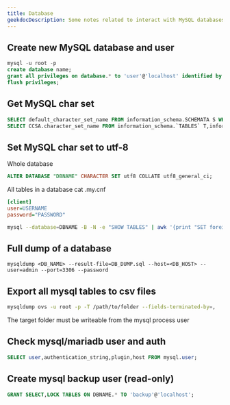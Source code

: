```yaml
---
title: Database
geekdocDescription: Some notes related to interact with MySQL databases
---
```


## Create new MySQL database and user

```sql
mysql -u root -p
create database name;
grant all privileges on database.* to 'user'@'localhost' identified by "password";
flush privileges;
```

## Get MySQL char set

```sql
SELECT default_character_set_name FROM information_schema.SCHEMATA S WHERE schema_name = "DBNAME";
SELECT CCSA.character_set_name FROM information_schema.`TABLES` T,information_schema.`COLLATION_CHARACTER_SET_APPLICABILITY` CCSA WHERE CCSA.collation_name = T.table_collation AND T.table_schema = "DBNAME" AND T.table_name = "TABLENAME";
```

## Set MySQL char set to utf-8

Whole database

```sql
ALTER DATABASE "DBNAME" CHARACTER SET utf8 COLLATE utf8_general_ci;
```

All tables in a database
cat .my.cnf

```ini
[client]
user=USERNAME
password="PASSWORD"
```

```sh
mysql --database=DBNAME -B -N -e "SHOW TABLES" | awk '{print "SET foreign_key_checks = 0; ALTER TABLE", $1, "CONVERT TO CHARACTER SET utf8 COLLATE utf8_general_ci; SET foreign_key_checks = 1; "}' | mysql --database=DBNAME
```

## Full dump of a database

```
mysqldump <DB_NAME> --result-file=DB_DUMP.sql --host=<DB_HOST> --user=admin --port=3306 --password
```

## Export all mysql tables to csv files

```bash
mysqldump ovs -u root -p -T /path/to/folder --fields-terminated-by=,
```

The target folder must be writeable from the mysql process user

## Check mysql/mariadb user and auth

```sql
SELECT user,authentication_string,plugin,host FROM mysql.user;
```

## Create mysql backup user (read-only)

```sql
GRANT SELECT,LOCK TABLES ON DBNAME.* TO 'backup'@'localhost';
```
